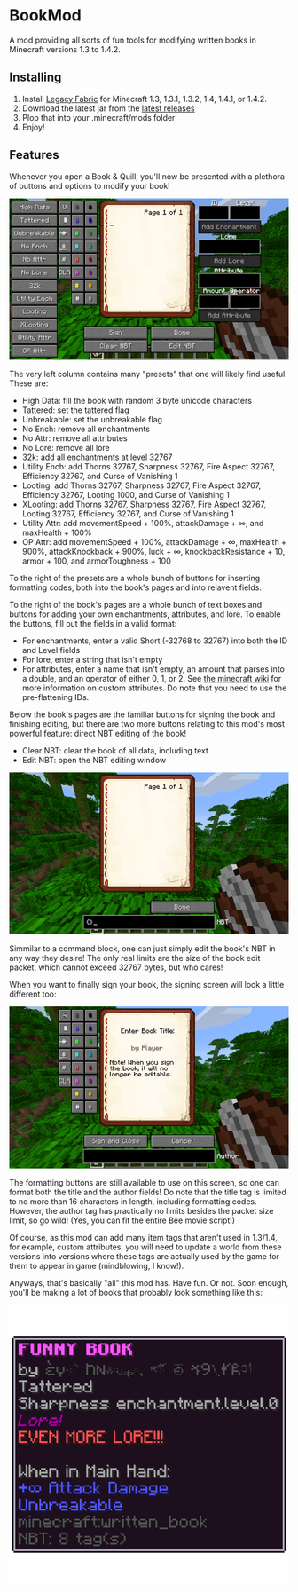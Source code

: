 # BookMod

A mod providing all sorts of fun tools for modifying written books in Minecraft versions 1.3 to 1.4.2.

## Installing

1) Install [Legacy Fabric](https://legacyfabric.net/downloads.html) for Minecraft 1.3, 1.3.1, 1.3.2, 1.4, 1.4.1, or 1.4.2.
2) Download the latest jar from the [latest releases](https://github.com/Captain-S0L0/bookmod/releases)
3) Plop that into your .minecraft/mods folder
4) Enjoy!

## Features

Whenever you open a Book & Quill, you'll now be presented with a plethora of buttons and options to modify your book!

![](https://raw.githubusercontent.com/Captain-S0L0/bookmod/master/.github/maingui.png)

The very left column contains many "presets" that one will likely find useful. These are:

* High Data: fill the book with random 3 byte unicode characters
* Tattered: set the tattered flag
* Unbreakable: set the unbreakable flag
* No Ench: remove all enchantments
* No Attr: remove all attributes
* No Lore: remove all lore
* 32k: add all enchantments at level 32767
* Utility Ench: add Thorns 32767, Sharpness 32767, Fire Aspect 32767, Efficiency 32767, and Curse of Vanishing 1
* Looting: add Thorns 32767, Sharpness 32767, Fire Aspect 32767, Efficiency 32767, Looting 1000, and Curse of Vanishing 1
* XLooting: add Thorns 32767, Sharpness 32767, Fire Aspect 32767, Looting 32767, Efficiency 32767, and Curse of Vanishing 1
* Utility Attr: add movementSpeed + 100%, attackDamage + ∞, and maxHealth + 100%
* OP Attr: add movementSpeed + 100%, attackDamage + ∞, maxHealth + 900%, attackKnockback + 900%, luck + ∞, knockbackResistance + 10, armor + 100, and armorToughness + 100

To the right of the presets are a whole bunch of buttons for inserting formatting codes, both into the book's pages and into relavent fields.

To the right of the book's pages are a whole bunch of text boxes and buttons for adding your own enchantments, attributes, and lore. To enable the buttons, fill out the fields in a valid format:

* For enchantments, enter a valid Short (-32768 to 32767) into both the ID and Level fields
* For lore, enter a string that isn't empty
* For attributes, enter a name that isn't empty, an amount that parses into a double, and an operator of either 0, 1, or 2. See [the minecraft wiki](https://minecraft.wiki/w/Attribute) for more information on custom attributes. Do note that you need to use the pre-flattening IDs.

Below the book's pages are the familiar buttons for signing the book and finishing editing, but there are two more buttons relating to this mod's most powerful feature: direct NBT editing of the book!

* Clear NBT: clear the book of all data, including text
* Edit NBT: open the NBT editing window

![](https://raw.githubusercontent.com/Captain-S0L0/bookmod/master/.github/nbtgui.png)

Simmilar to a command block, one can just simply edit the book's NBT in any way they desire! The only real limits are the size of the book edit packet, which cannot exceed 32767 bytes, but who cares!

When you want to finally sign your book, the signing screen will look a little different too:

![](https://raw.githubusercontent.com/Captain-S0L0/bookmod/master/.github/signinggui.png)

The formatting buttons are still available to use on this screen, so one can format both the title and the author fields! Do note that the title tag is limited to no more than 16 characters in length, including formatting codes. However, the author tag has practically no limits besides the packet size limit, so go wild! (Yes, you can fit the entire Bee movie script!)

Of course, as this mod can add many item tags that aren't used in 1.3/1.4, for example, custom attributes, you will need to update a world from these versions into versions where these tags are actually used by the game for them to appear in game (mindblowing, I know!).

Anyways, that's basically "all" this mod has. Have fun. Or not. Soon enough, you'll be making a lot of books that probably look something like this:

![](https://raw.githubusercontent.com/Captain-S0L0/bookmod/master/.github/bookexample.png)

